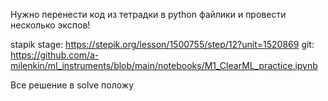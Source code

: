 Нужно перенести код из тетрадки в python файлики и провести несколько экспов! 


stapik stage: https://stepik.org/lesson/1500755/step/12?unit=1520869
git: https://github.com/a-milenkin/ml_instruments/blob/main/notebooks/M1_ClearML_practice.ipynb


Все решение в solve положу